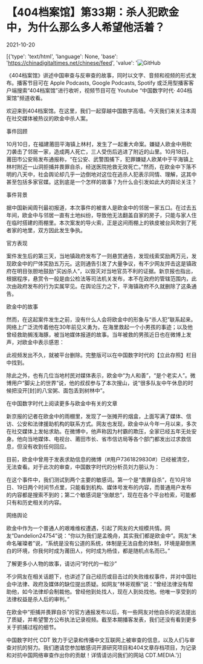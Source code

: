 # 【404档案馆】第33期：杀人犯欧金中，为什么那么多人希望他活着？

2021-10-20

[{'type': 'text/html', 'language': None, 'base': 'https://chinadigitaltimes.net/chinese/feed', 'value': '![GitHub](https://chinadigitaltimes.net/chinese/files/2021/10/33-3.jpg)

《404档案馆》讲述中国审查与反审查的故事，同时以文字、音频和视频的形式发布。播客节目可在 Apple Podcasts, Google Podcasts, Spotify 或泛用型播客客户端搜索“404档案馆”进行收听，视频节目可在 Youtube “中国数字时代· 404档案馆”频道收看。







欢迎来到404档案馆。在这里，我们一起穿越中国数字高墙。今天我们来关注本周在社交媒体被热议的欧金中杀人案。

事件回顾

10月10日，在福建莆田平海镇上林村，发生了一起重大命案。嫌疑人欧金中用砍刀袭击了邻居一家，造成两人死亡，三人受伤后逃进了附近的山里。10月18日，莆田市公安局发布通报称，“在公安、武警围捕下，犯罪嫌疑人欧某中于平海镇上林村附近一山洞拒捕并畏罪自杀，经送医院抢救无效死亡。”然而，在欧金中下落不明的八天中，社会舆论却几乎一边倒地对这位在逃杀人犯表示同情、理解，这其中甚至包括多家官媒。这到底是一个怎样的故事？为什么会引发如此大的舆论关注？

事件背景

据中国新闻周刊最初报道，本次事件的被害人是欧金中的邻居一家五口。在过去五年间，欧金中与邻居一直有土地纠纷，导致他无法翻盖自家的房子，只能与家人住在临时搭建的雨棚里。本次案发的导火索，正是这间雨棚上的铁皮被台风吹到了死者家的地里，双方因此发生争执。

官方表现

案件发生后的第三天，当地镇政府发布了一则悬赏通告，发现线索奖励两万元，发现欧金中的尸体奖励五万元。这则通告引发了大量争议，有不少网友抨击这是镇政府在明目张胆地鼓励“买凶杀人”，以毁灭对当地官员不利的证据。新京报也指出，根据程序，悬赏令一般是由公检法等司法机关发布，本不在政府的管辖范围内，此次由政府发布的行为实属罕见。在舆论压力之下，平海镇政府不久就删除了这条通告。

欧金中的故事

然而，在这起案件发生之前，没有什么人会将欧金中的形象与“杀人犯”联系起来。网络上广泛流传着他在30年前见义勇为，在海里救起一个小男孩的事迹；以及他曾经救助搁浅海豚，被当地媒体报道的故事。当年被救的男孩近日也在微博上发声，对欧金中表示感恩：



此视频发出不久，就被平台删除。完整版可以在中国数字时代的【立此存照】栏目中找到。

除此之外，也有几位当地村民对媒体表示，欧金中“为人和善”，“是个老实人”。微博用户“脚尖上的世界”说，他的叔叔参与了本次搜山，说“很多队友中午休息的时候把没开[封]的八宝粥、面包丢到树林中”。

在中国数字时代上阅读更多与欧金中有关的文章

新京报的记者在欧金中的雨棚里，发现了一张摊开的烟盒，上面写满了媒体、信访、公安和法律援助机构的联系方式。网友也发现，欧金中从今年一月以来，多次在社交媒体上发帖求助。在微博中，他声称因为村霸的欺压，全家已经五年无处安身。他向当地媒体、电视台、莆田市长、省市信访局等各个部门都发出过求救信息，但没有收到任何回应。

目前，欧金中曾用于发表求助信息的微博（#用户7361829830#）已经被清空，无法查看。对于此次的审查，中国数字时代的分析员刘力朋认为：

在这个事件中，我们测试到两个主要的敏感词。第一个是“畏罪自杀”，在10月18日、19日两个时间节点里，只能看到机构、媒体号发布的内容，而普通用户发布的内容都是搜索不到的；第二个敏感词是“张献忠”，现在在各个平台检索，可能都只有和历史相关的内容。

网络舆论

欧金中作为一个普通人的艰难维权遭遇，引起了网友的大规模共情。网友“Dandelion24754”说：“你以为我们是孟晚舟，其实我们都是欧金中”。网友“未命名璀璨者”说，“系统是没有公道的系统，体制是无法自愈的体制，环境是颠倒黑白的环境，你我何时成为莆田人，何时成为杨佳，都是随机点名而已。”

了解更多小人物的故事，请访问“时代的一粒沙”

不少网友在相关话题下，也讲述了自己经历或目击过的失败维权事件，并对中国社会中法律、政府及媒体的缺位提出质疑。如网友“林哥观察”说：“曾经法律没有帮助他，如今法律却会制裁他。曾经他到处找人，现在人到处找他。他唯一享受到的法律权益是杀人后的审判。”

在欧金中“拒捕并畏罪自杀”的官方通报发布以后，有一些网友对他自杀的说法提出了质疑，并希望警方公布执法记录视频。截至本期播客发表，我们还没有看到更多关于抓捕过程的细节。

中国数字时代 CDT 致力于记录和传播中文互联网上被审查的信息，以及人们与审查对抗的努力。我们邀请您参加敏感词开源研究项目和404文章存档项目，为记录和对抗中国网络审查作出你的贡献！详情请访问我们的网站 CDT.MEDIA.'}]